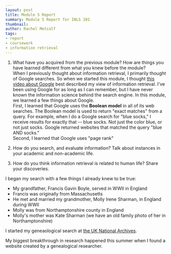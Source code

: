 ```yaml
---
layout: post
title: Module 5 Report
summary: Module 5 Report for INLS 201
thumbnail: 
author:	Rachel Metcalf
tags:
- report
- coursework
- information retrieval
---
```

1. What have you acquired from the previous module? How are things you have learned different from what you knew before the module?<br>
When I previously thought about information retrieval, I primarily thought of Google searches. So when we started this module, I thought <a href="https://youtu.be/mTBShTwCnD4">this video about Google</a> best described my view of information retrieval. I've been using Google for as long as I can remember, but I have never known the information science behind the search engine. In this module, we learned a few things about Google.<br>
First, I learned that Google uses the <strong>Boolean model</strong> in all of its web searches. The Boolean model is used to return "exact matches" from a query. For example, when I do a Google search for "blue socks," I receive results for exactly that -- blue socks. Not just the color blue, or not just socks. Google returned websites that matched the query "blue AND socks."<br>
Second, I learned that Google uses "page rank"

2. How do you search, and evaluate information? Talk about instances in your academic and non-academic life.<br>



3. How do you think information retrieval is related to human life? Share your discoveries.<br>



I began my search with a few things I already knew to be true:<br>
* My grandfather, Francis Gavin Boyle, served in WWII in England<br>
* Francis was originally from Massachusetts<br>
* He met and married my grandmother, Molly Irene Sharman, in England during WWII<br>
* Molly was from Northamptonshire county in England<br>
* Molly's mother was Kate Sharman (we have an old family photo of her in Northamptonshire)<br>

I started my geneaological search at <a href="http://www.nationalarchives.gov.uk/">the UK National Archives</a>. 

My biggest breakthrough in research happened this summer when I found a website created by a genealogical researcher.
